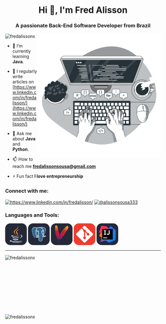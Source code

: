 
<h1 align="center">Hi 👋, I'm Fred Alisson</h1>
<h3 align="center">A passionate Back-End Software Developer from Brazil</h3>

<img align="right" src="https://github.com/FredAlissonx/FredAlissonx/blob/main/Code%20type%20-%20black.png" max-width="400px" width="400px" align="right"/>
<p align="left"> <img src="https://komarev.com/ghpvc/?username=fredalissonx&label=Profile%20views&color=0e75b6&style=flat" alt="fredalissonx" /> </p>

- 🌱 I’m currently learning **Java**.

- 📝 I regularly write articles on [https://www.linkedin.com/in/fredalisson/](https://www.linkedin.com/in/fredalisson/)

- 💬 Ask me about **Java** and **Python**.

- 📫 How to reach me **fredalissonsousa@gmail.com**

- ⚡ Fun fact **I love entrepreneurship**

<h3 align="left">Connect with me:</h3>
<p align="left">
<a href="https://linkedin.com/in/https://www.linkedin.com/in/fredalisson/" target="blank"><img align="center" src="https://raw.githubusercontent.com/rahuldkjain/github-profile-readme-generator/master/src/images/icons/Social/linked-in-alt.svg" alt="https://www.linkedin.com/in/fredalisson/" height="30" width="40" /></a>
<a href="https://instagram.com/@alissonsousa333" target="blank"><img align="center" src="https://raw.githubusercontent.com/rahuldkjain/github-profile-readme-generator/master/src/images/icons/Social/instagram.svg" alt="@alissonsousa333" height="30" width="40" /></a>
</p>

<h3 align="left">Languages and Tools:</h3>
<p align="left">
  <img src = "https://github.com/tandpfun/skill-icons/blob/main/icons/Java-Dark.svg" width=70/>
  <img src = "https://github.com/tandpfun/skill-icons/blob/main/icons/PostgreSQL-Dark.svg" width=70/>
  <img src = "https://github.com/tandpfun/skill-icons/blob/main/icons/Maven-Dark.svg" width=70/>
  <img src = "https://github.com/tandpfun/skill-icons/blob/main/icons/Git.svg" width=70/>
  <img src = "https://github.com/tandpfun/skill-icons/blob/main/icons/Idea-Dark.svg" width=70/>
  
</p>

<hr>
<p><img align="left" src="https://github-readme-stats.vercel.app/api/top-langs?username=fredalissonx&show_icons=true&locale=en&layout=compact" alt="fredalissonx" width=450 height=190/></p>

<p>&nbsp;<img align="center" src="https://github-readme-stats.vercel.app/api?username=fredalissonx&show_icons=true&locale=en" alt="fredalissonx" width=450/></p>
